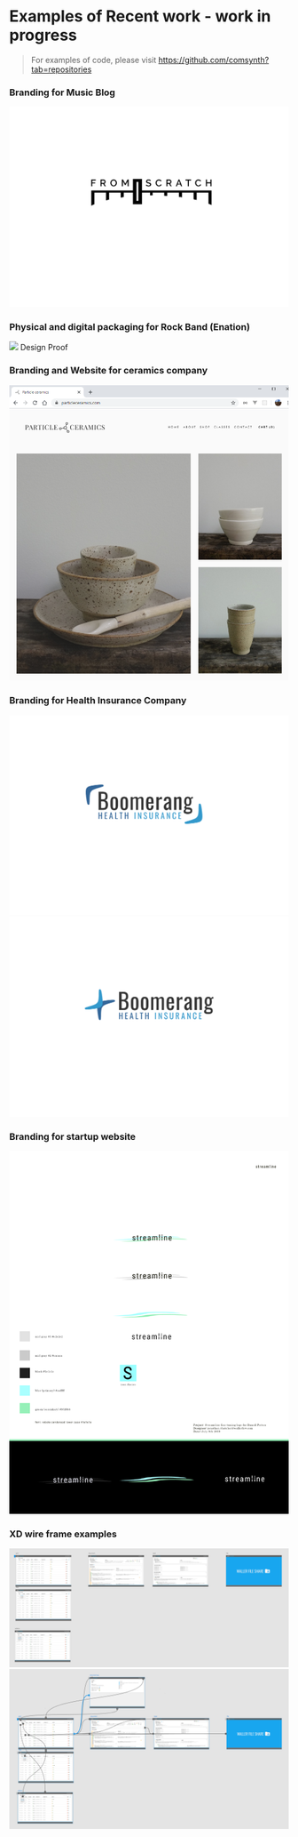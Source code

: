 # Examples of Recent work - work in progress
> For examples of code, please visit https://github.com/comsynth?tab=repositories

### Branding for Music Blog
![](examples_of_work/fader01.png)

### Physical and digital packaging for Rock Band (Enation)
![](examples_of_work/Shock%20EP%20-%20Design%20Proof%20(W139).jpeg)
Design Proof

### Branding and Website for ceramics company
![](examples_of_work/particle%20ceramics%20website.png)

### Branding for Health Insurance Company
![](examples_of_work/boomerang_v3.png)
![](examples_of_work/boomerang_v2.png)

### Branding for startup website
![](examples_of_work/steamline%20v3.png)

### XD wire frame examples
![](examples_of_work/streamline%20wire.png)
![](examples_of_work/streamline-%20lines.png)


